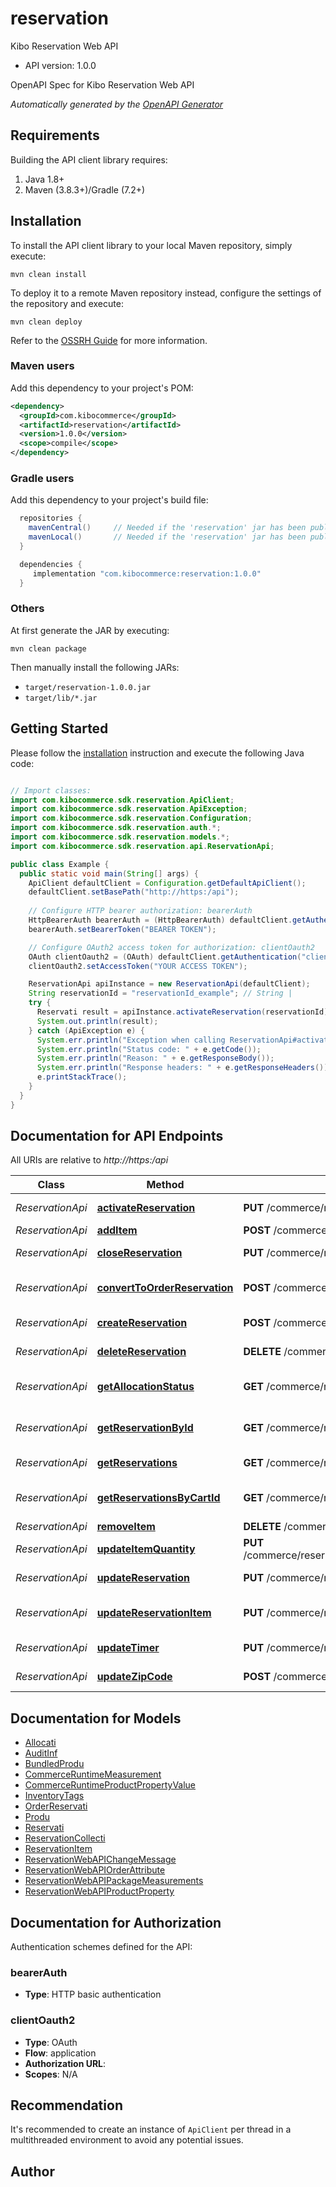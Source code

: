 # reservation

Kibo Reservation Web API
- API version: 1.0.0

OpenAPI Spec for Kibo Reservation Web API


*Automatically generated by the [OpenAPI Generator](https://openapi-generator.tech)*


## Requirements

Building the API client library requires:
1. Java 1.8+
2. Maven (3.8.3+)/Gradle (7.2+)

## Installation

To install the API client library to your local Maven repository, simply execute:

```shell
mvn clean install
```

To deploy it to a remote Maven repository instead, configure the settings of the repository and execute:

```shell
mvn clean deploy
```

Refer to the [OSSRH Guide](http://central.sonatype.org/pages/ossrh-guide.html) for more information.

### Maven users

Add this dependency to your project's POM:

```xml
<dependency>
  <groupId>com.kibocommerce</groupId>
  <artifactId>reservation</artifactId>
  <version>1.0.0</version>
  <scope>compile</scope>
</dependency>
```

### Gradle users

Add this dependency to your project's build file:

```groovy
  repositories {
    mavenCentral()     // Needed if the 'reservation' jar has been published to maven central.
    mavenLocal()       // Needed if the 'reservation' jar has been published to the local maven repo.
  }

  dependencies {
     implementation "com.kibocommerce:reservation:1.0.0"
  }
```

### Others

At first generate the JAR by executing:

```shell
mvn clean package
```

Then manually install the following JARs:

* `target/reservation-1.0.0.jar`
* `target/lib/*.jar`

## Getting Started

Please follow the [installation](#installation) instruction and execute the following Java code:

```java

// Import classes:
import com.kibocommerce.sdk.reservation.ApiClient;
import com.kibocommerce.sdk.reservation.ApiException;
import com.kibocommerce.sdk.reservation.Configuration;
import com.kibocommerce.sdk.reservation.auth.*;
import com.kibocommerce.sdk.reservation.models.*;
import com.kibocommerce.sdk.reservation.api.ReservationApi;

public class Example {
  public static void main(String[] args) {
    ApiClient defaultClient = Configuration.getDefaultApiClient();
    defaultClient.setBasePath("http://https:/api");
    
    // Configure HTTP bearer authorization: bearerAuth
    HttpBearerAuth bearerAuth = (HttpBearerAuth) defaultClient.getAuthentication("bearerAuth");
    bearerAuth.setBearerToken("BEARER TOKEN");

    // Configure OAuth2 access token for authorization: clientOauth2
    OAuth clientOauth2 = (OAuth) defaultClient.getAuthentication("clientOauth2");
    clientOauth2.setAccessToken("YOUR ACCESS TOKEN");

    ReservationApi apiInstance = new ReservationApi(defaultClient);
    String reservationId = "reservationId_example"; // String | 
    try {
      Reservati result = apiInstance.activateReservation(reservationId);
      System.out.println(result);
    } catch (ApiException e) {
      System.err.println("Exception when calling ReservationApi#activateReservation");
      System.err.println("Status code: " + e.getCode());
      System.err.println("Reason: " + e.getResponseBody());
      System.err.println("Response headers: " + e.getResponseHeaders());
      e.printStackTrace();
    }
  }
}

```

## Documentation for API Endpoints

All URIs are relative to *http://https:/api*

Class | Method | HTTP request | Description
------------ | ------------- | ------------- | -------------
*ReservationApi* | [**activateReservation**](docs/ReservationApi.md#activateReservation) | **PUT** /commerce/reservation/{reservationId}/activate | Activate Reservation
*ReservationApi* | [**addItem**](docs/ReservationApi.md#addItem) | **POST** /commerce/reservation/{reservationId}/items | Add Item
*ReservationApi* | [**closeReservation**](docs/ReservationApi.md#closeReservation) | **PUT** /commerce/reservation/{reservationId}/close | Close Reservation
*ReservationApi* | [**convertToOrderReservation**](docs/ReservationApi.md#convertToOrderReservation) | **POST** /commerce/reservation/{reservationId}/converttoorderreservation | Convert To Order Reservation
*ReservationApi* | [**createReservation**](docs/ReservationApi.md#createReservation) | **POST** /commerce/reservation | Create Reservation
*ReservationApi* | [**deleteReservation**](docs/ReservationApi.md#deleteReservation) | **DELETE** /commerce/reservation/{reservationId} | Delete Reservation
*ReservationApi* | [**getAllocationStatus**](docs/ReservationApi.md#getAllocationStatus) | **GET** /commerce/reservation/{reservationId}/getallocationstatus | Get Allocation Status
*ReservationApi* | [**getReservationById**](docs/ReservationApi.md#getReservationById) | **GET** /commerce/reservation/{reservationId} | Get Reservation By Id
*ReservationApi* | [**getReservations**](docs/ReservationApi.md#getReservations) | **GET** /commerce/reservation | Get Reservations
*ReservationApi* | [**getReservationsByCartId**](docs/ReservationApi.md#getReservationsByCartId) | **GET** /commerce/reservation/cart/{cartId} | Get Reservations By Cart Id
*ReservationApi* | [**removeItem**](docs/ReservationApi.md#removeItem) | **DELETE** /commerce/reservation/{reservationId}/items/{reservationItemId} | Remove Item
*ReservationApi* | [**updateItemQuantity**](docs/ReservationApi.md#updateItemQuantity) | **PUT** /commerce/reservation/{reservationId}/items/{reservationItemId}/quantity/{quantity} | Update Item Quantity
*ReservationApi* | [**updateReservation**](docs/ReservationApi.md#updateReservation) | **PUT** /commerce/reservation/{reservationId} | Update Reservation
*ReservationApi* | [**updateReservationItem**](docs/ReservationApi.md#updateReservationItem) | **PUT** /commerce/reservation/{reservationId}/items/{reservationItemId} | Update Reservation Item
*ReservationApi* | [**updateTimer**](docs/ReservationApi.md#updateTimer) | **PUT** /commerce/reservation/{reservationId}/updatetimer | Update Timer
*ReservationApi* | [**updateZipCode**](docs/ReservationApi.md#updateZipCode) | **POST** /commerce/reservation/{reservationId}/zipcode/{zipCode} | Update Zip Code


## Documentation for Models

 - [Allocati](docs/Allocati.md)
 - [AuditInf](docs/AuditInf.md)
 - [BundledProdu](docs/BundledProdu.md)
 - [CommerceRuntimeMeasurement](docs/CommerceRuntimeMeasurement.md)
 - [CommerceRuntimeProductPropertyValue](docs/CommerceRuntimeProductPropertyValue.md)
 - [InventoryTags](docs/InventoryTags.md)
 - [OrderReservati](docs/OrderReservati.md)
 - [Produ](docs/Produ.md)
 - [Reservati](docs/Reservati.md)
 - [ReservationCollecti](docs/ReservationCollecti.md)
 - [ReservationItem](docs/ReservationItem.md)
 - [ReservationWebAPIChangeMessage](docs/ReservationWebAPIChangeMessage.md)
 - [ReservationWebAPIOrderAttribute](docs/ReservationWebAPIOrderAttribute.md)
 - [ReservationWebAPIPackageMeasurements](docs/ReservationWebAPIPackageMeasurements.md)
 - [ReservationWebAPIProductProperty](docs/ReservationWebAPIProductProperty.md)


## Documentation for Authorization

Authentication schemes defined for the API:
### bearerAuth

- **Type**: HTTP basic authentication

### clientOauth2

- **Type**: OAuth
- **Flow**: application
- **Authorization URL**: 
- **Scopes**: N/A


## Recommendation

It's recommended to create an instance of `ApiClient` per thread in a multithreaded environment to avoid any potential issues.

## Author



